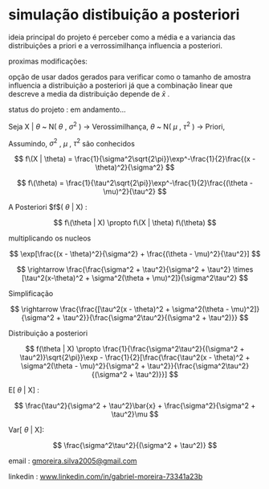 # simulação distibuição a posteriori

ideia principal do projeto é perceber como a média e a variancia das distribuições a priori e a verrossimilhança influencia a posteriori.

proximas modificações:

opção de usar dados gerados para verificar como o tamanho de amostra influencia a distribuição a posteriori já que a combinação linear que descreve a media da distribuição depende de $\bar{x}$ .

status do projeto : em andamento...

Seja X | $\theta$ ~ N( $\theta$ , $\sigma^2$  ) $\rightarrow$ Verossimilhança,
$\theta$ ~ N( $\mu$ , $\tau^2$ ) $\rightarrow$ Priori,

Assumindo, $\sigma^2$ , $\mu$ , $\tau^2$ são conhecidos

$$
f\(X | \theta) = \frac{1}{\sigma^2\sqrt{2\pi}}\exp^-\frac{1}{2}\frac{(x - \theta)^2}{\sigma^2}
$$

$$
f\(\theta) = \frac{1}{\tau^2\sqrt{2\pi}}\exp^-\frac{1}{2}\frac{(\theta - \mu)^2}{\tau^2}
$$



A Posteriori $f\$( $\theta$ | X) :

$$
f\(\theta | X) \propto f\(X | \theta) f\(\theta)
$$

multiplicando os nucleos


$$
\exp[\frac{(x - \theta)^2}{\sigma^2} + \frac{(\theta - \mu)^2}{\tau^2}]
$$



$$
\rightarrow  \frac{\frac{\sigma^2 + \tau^2}{\sigma^2 + \tau^2} \times [\tau^2(x-\theta)^2 + \sigma^2(\theta + \mu)^2]}{\sigma^2\tau^2}
$$

Simplificação 

$$
\rightarrow  \frac{\frac{[\tau^2(x - \theta)^2 + \sigma^2(\theta - \mu)^2]}{\sigma^2 + \tau^2}}{\frac{\sigma^2\tau^2}{(\sigma^2 + \tau^2)}}
$$

Distribuição a posteriori

$$
f(\theta | X) \propto \frac{1}{\frac{\sigma^2\tau^2}{(\sigma^2 + \tau^2)}\sqrt{2\pi}}\exp - \frac{1}{2}[\frac{\frac{\tau^2(x - \theta)^2 + \sigma^2(\theta - \mu)^2}{\sigma^2 + \tau^2}}{\frac{\sigma^2\tau^2}{(\sigma^2 + \tau^2)}}]
$$

E[ $\theta$ | X] :

$$
\frac{\tau^2}{\sigma^2 + \tau^2}\bar{x} + \frac{\sigma^2}{\sigma^2 + \tau^2}\mu
$$

Var[ $\theta$ | X]:

$$
\frac{\sigma^2\tau^2}{(\sigma^2 + \tau^2)}
$$

email : gmoreira.silva2005@gmail.com

linkedin : www.linkedin.com/in/gabriel-moreira-73341a23b



